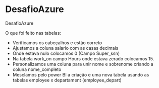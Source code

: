 # DesafioAzure
DesafioAzure

O que foi feito nas tabelas:
* Verificamos os cabeçalhos e estão correto
* Ajustamos a coluna salario com as casas decimais
* Onde estava nulo colocamos 0 (Campo Super_ssn)
* Na tabela work_on campo Hours onde estava zerado colocamos 15.
* Personalizamos uma coluna para unir nome e sobrenome criando a coluna nome_completo
* Mesclamos pelo power BI a criação e uma nova tabela usando as tabelas employee x departament (employee_depart)
  
